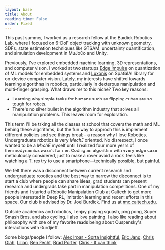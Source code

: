```yaml
---
layout: base
title: About
reading_time: False
order: Fixed
---
```


This past summer, I worked as a research fellow at the Burdick Robotics Lab, where I focused on 6-DoF object tracking with unknown geometry, SDFs, state estimation techniques like GTSAM, uncertainty quantification, and simulation development in MuJoCo and Unity.
 
Previously, I’ve explored embedded machine learning, 3D representations, and computer vision. I worked at two startups [Edge Impulse](https://edgeimpulse.com/) on quantization of ML models for embedded systems and [Luxonis](https://luxonis.com/) on SpatialAI library for on-device computer vision. Lately, my interests have shifted towards learning algorithms in robotics, particularly in dexterous manipulation and multi-finger grasping. What draws me to this niche? Two key reasons:

- Learning why simple tasks for humans such as flipping cubes are so tough for robots.
- There's no silver bullet in the algorithm industry that solves all manipulation problems. This leaves room for exploration.

This term I'll be taking all the classes at school that covers the math and ML behing these algorithms, but the fun way to approch this is implement different policies and see things break - a reason why I love Robotics. Undergraduate robotics is very _MechE_ oriented. No disrespect, I once wanted to be a _MechE_ myself until I realized four more years of thermodynamics wasn’t for me. Coding an algorithm with every edge case meticulously considered, just to make a rover avoid a rock, feels like watching a T. rex try to use a smartphone—technically possible, but painful. 

We felt there was a disconnect between current research and undergraduate robotics and the best way to narrow the disconnect is to start a club where people can share ideas, grad students can present research and undergrads take part in manipulation competitions. One of my friends and I started a Robotic Manipulation Club at Caltech to get more people interested in Deep RL, imitation learning and recent efforts in this space. Our club is advised by Dr. Joel Burdick. Find us at [rmc.caltech.edu](https://rmc.caltech.edu/).

Outside academics and robotics, I enjoy playing squash, ping pong, Super Smash Bros. and also cycling. I also love painting. I also like reading about philosophy with one of my favorite reads being about Ouspensky's interactions with Gurdjieff. 

Some blogs/people I follow: [Alex Irpan - Sorta Insightful](https://www.alexirpan.com/), [Eric Jang](https://evjang.com/), [Chris Olah](https://colah.github.io/), [Lilian](https://lilianweng.github.io/), [Ben Recht](https://www.argmin.net/), [Brad Porter](https://medium.com/@bp_64302), [Chris - It can think](https://itcanthink.substack.com/)